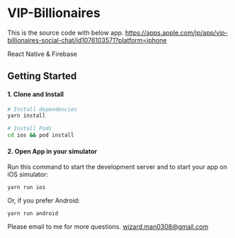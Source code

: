 # VIP-Billionaires
This is the source code with below app.
https://apps.apple.com/jp/app/vip-billionaires-social-chat/id1076103571?platform=iphone

React Native &amp; Firebase

## Getting Started

#### 1. Clone and Install

```bash
# Install dependencies
yarn install

# Install Pods
cd ios && pod install
```

#### 2. Open App in your simulator

Run this command to start the development server and to start your app on iOS simulator:
```
yarn run ios
```

Or, if you prefer Android:
```
yarn run android
```

Please email to me for more questions. wizard.man0308@gmail.com
